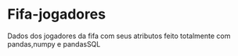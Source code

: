 # Fifa-jogadores
Dados dos jogadores da fifa com seus atributos feito totalmente com pandas,numpy e pandasSQL
